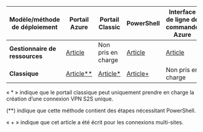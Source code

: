 | **Modèle/méthode de déploiement** | **Portail Azure** | **Portail Classic** | **PowerShell** | **Interface de ligne de commande Azure** |
| --- | --- | --- | --- | --- |
| **Gestionnaire de ressources** |[Article](../articles/vpn-gateway/vpn-gateway-howto-site-to-site-resource-manager-portal.md) |Non pris en charge |[Article](../articles/vpn-gateway/vpn-gateway-create-site-to-site-rm-powershell.md) | [Article](../articles/vpn-gateway/vpn-gateway-howto-site-to-site-resource-manager-cli.md) |
| **Classique** |[Article**](../articles/vpn-gateway/vpn-gateway-howto-site-to-site-classic-portal.md) |[Article*](../articles/vpn-gateway/vpn-gateway-site-to-site-create.md) |[Article+](../articles/vpn-gateway/vpn-gateway-multi-site.md) | Non pris en charge |

« * » indique que le portail classique peut uniquement prendre en charge la création d’une connexion VPN S2S unique.

(**) indique que cette méthode contient des étapes nécessitant PowerShell.

« + » indique que cet article a été écrit pour les connexions multi-sites.